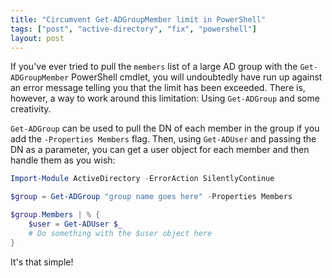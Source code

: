 ```yaml
---
title: "Circumvent Get-ADGroupMember limit in PowerShell"
tags: ["post", "active-directory", "fix", "powershell"]
layout: post
---
```


If you've ever tried to pull the `members` list of a large AD group with
the `Get-ADGroupMember` PowerShell cmdlet, you will undoubtedly have run
up against an error message telling you that the limit has been
exceeded. There is, however, a way to work around this limitation: Using
`Get-ADGroup` and some creativity.<!--more-->

`Get-ADGroup` can be used to pull the DN of each member in the group if
you add the `-Properties Members` flag. Then, using `Get-ADUser` and
passing the DN as a parameter, you can get a user object for each member
and then handle them as you wish:

```powershell
Import-Module ActiveDirectory -ErrorAction SilentlyContinue

$group = Get-ADGroup "group name goes here" -Properties Members

$group.Members | % {
	$user = Get-ADUser $_
	# Do something with the $user object here
}
```

It's that simple!
